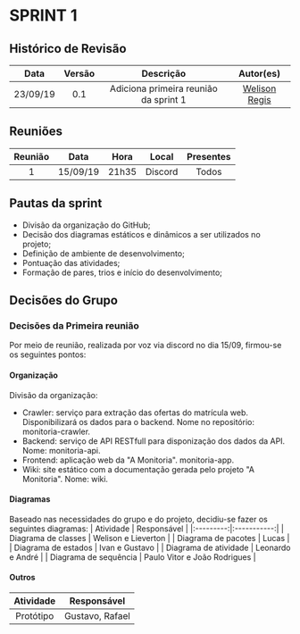 # SPRINT 1

## Histórico de Revisão
| Data | Versão | Descrição | Autor(es)|
|:----:|:------:|:---------:|:--------:|
| 23/09/19 | 0.1 | Adiciona primeira reunião da sprint 1 | [Welison Regis](https://github.com/WelisonR) |

## Reuniões

| Reunião | Data | Hora | Local | Presentes |
|:-------:|:----:|:----:|:-----:|:---------:|
| 1 | 15/09/19 | 21h35 | Discord | Todos |

## Pautas da sprint

*   Divisão da organização do GitHub;
*   Decisão dos diagramas estáticos e dinâmicos a ser utilizados no projeto;
*   Definição de ambiente de desenvolvimento;
*   Pontuação das atividades;
*   Formação de pares, trios e início do desenvolvimento;

## Decisões do Grupo

### Decisões da Primeira reunião

Por meio de reunião, realizada por voz via discord no dia 15/09, firmou-se os seguintes pontos:

#### Organização

Divisão da organização:
*   Crawler: serviço para extração das ofertas do matrícula web. Disponibilizará os dados para o backend. Nome no repositório: monitoria-crawler.
*   Backend: serviço de API RESTfull para disponização dos dados da API. Nome: monitoria-api.
*   Frontend: aplicação web da "A Monitoria". monitoria-app.
*   Wiki: site estático com a documentação gerada pelo projeto "A Monitoria". Nome: wiki.

#### Diagramas

Baseado nas necessidades do grupo e do projeto, decidiu-se fazer os seguintes diagramas:
| Atividade | Responsável |
|:---------:|:-----------:|
| Diagrama de classes | Welison e Lieverton |
| Diagrama de pacotes | Lucas |
| Diagrama de estados | Ivan e Gustavo |
| Diagrama de atividade | Leonardo e André |
| Diagrama de sequência | Paulo Vitor e João Rodrigues |

#### Outros

| Atividade | Responsável |
|:---------:|:-----------:|
| Protótipo | Gustavo, Rafael |
